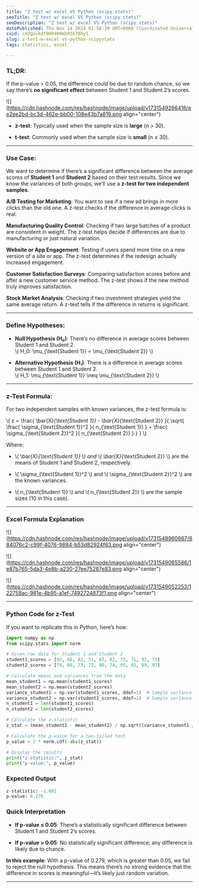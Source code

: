 ```yaml
---
title: "Z test w/ excel VS Python (scipy.stats)"
seoTitle: "Z test w/ excel VS Python (scipy.stats)"
seoDescription: "Z test w/ excel VS Python (scipy.stats)"
datePublished: Thu Nov 14 2024 01:58:39 GMT+0000 (Coordinated Universal Time)
cuid: cm3gnvkdf000409mh93k78hy1
slug: z-test-w-excel-vs-python-scipystats
tags: statistics, excel

---
```


### **TL;DR**:

If the p-value &gt; 0.05, the difference could be due to random chance, so we say there’s **no significant effect** between Student 1 and Student 2’s scores.

![](https://cdn.hashnode.com/res/hashnode/image/upload/v1731549266416/ee2ee2bd-bc3d-462e-bb00-108e43b7a819.png align="center")

* **z-test**: Typically used when the sample size is **large** (n &gt; 30).
    
* **t-test**: Commonly used when the sample size is **small** (n ≤ 30).
    

---

### **Use Case:**

We want to determine if there’s a significant difference between the average scores of **Student 1** and **Student 2** based on their test results. Since we know the variances of both groups, we’ll use a **z-test for two independent samples**.

**A/B Testing for Marketing**: You want to see if a new ad brings in more clicks than the old one. A z-test checks if the difference in average clicks is real.

**Manufacturing Quality Control**: Checking if two large batches of a product are consistent in weight. The z-test helps decide if differences are due to manufacturing or just natural variation.

**Website or App Engagement**: Testing if users spend more time on a new version of a site or app. The z-test determines if the redesign actually increased engagement.

**Customer Satisfaction Surveys**: Comparing satisfaction scores before and after a new customer service method. The z-test shows if the new method truly improves satisfaction.

**Stock Market Analysis**: Checking if two investment strategies yield the same average return. A z-test tells if the difference in returns is significant.

---

### **Define Hypotheses:**

* **Null Hypothesis (H₀)**: There’s no difference in average scores between Student 1 and Student 2.  
    \\( H_0: \mu_{\text{Student 1}} = \mu_{\text{Student 2}} \\)
    
* **Alternative Hypothesis (H₁)**: There is a difference in average scores between Student 1 and Student 2.  
    \\( H_1: \mu_{\text{Student 1}} \neq \mu_{\text{Student 2}} \\)
    

---

### **z-Test Formula:**

For two independent samples with known variances, the z-test formula is:

\\( z = \frac{ \bar{X}_{\text{Student 1}} - \bar{X}_{\text{Student 2}} }{ \sqrt{ \frac{ \sigma_{\text{Student 1}}^2 }{ n_{\text{Student 1}} } + \frac{ \sigma_{\text{Student 2}}^2 }{ n_{\text{Student 2}} } } } \\)

Where:

* \\( \bar{X}_{\text{Student 1}} \\) and \\( \bar{X}_{\text{Student 2}} \\) are the means of Student 1 and Student 2, respectively.
    
* \\( \sigma_{\text{Student 1}}^2 \\) and \\( \sigma_{\text{Student 2}}^2 \\) are the known variances.
    
* \\( n_{\text{Student 1}} \\) and \\( n_{\text{Student 2}} \\) are the sample sizes (10 in this case).
    

---

### **Excel Formula Explanation**

![](https://cdn.hashnode.com/res/hashnode/image/upload/v1731548960667/884076c2-c99f-4076-9884-b53d82924f63.png align="center")

![](https://cdn.hashnode.com/res/hashnode/image/upload/v1731549065586/1e87b765-5da3-4e8b-a230-27ee75287e83.png align="center")

![](https://cdn.hashnode.com/res/hashnode/image/upload/v1731549052253/122758ac-981e-4b95-a1ef-7492724873f1.png align="center")

---

### **Python Code for z-Test**

If you want to replicate this in Python, here’s how:

```python
import numpy as np
from scipy.stats import norm

# Given raw data for Student 1 and Student 2
student1_scores = [93, 68, 82, 51, 87, 82, 72, 71, 92, 73]
student2_scores = [79, 66, 73, 72, 80, 74, 95, 93, 99, 97]

# Calculate means and variances from the data
mean_student1 = np.mean(student1_scores)
mean_student2 = np.mean(student2_scores)
variance_student1 = np.var(student1_scores, ddof=1)  # Sample variance
variance_student2 = np.var(student2_scores, ddof=1)  # Sample variance
n_student1 = len(student1_scores)
n_student2 = len(student2_scores)

# Calculate the z-statistic
z_stat = (mean_student1 - mean_student2) / np.sqrt((variance_student1 / n_student1) + (variance_student2 / n_student2))

# Calculate the p-value for a two-tailed test
p_value = 2 * norm.cdf(-abs(z_stat))

# Display the results
print("z-statistic:", z_stat)
print("p-value:", p_value)
```

### **Expected Output**

```python
z-statistic: -1.081
p-value: 0.279
```

### **Quick Interpretation**

* **If p-value ≤ 0.05**: There’s a statistically significant difference between Student 1 and Student 2’s scores.
    
* **If p-value &gt; 0.05**: No statistically significant difference; any difference is likely due to chance.
    

**In this example**: With a p-value of 0.279, which is greater than 0.05, we fail to reject the null hypothesis. This means there’s no strong evidence that the difference in scores is meaningful—it’s likely just random variation.

---